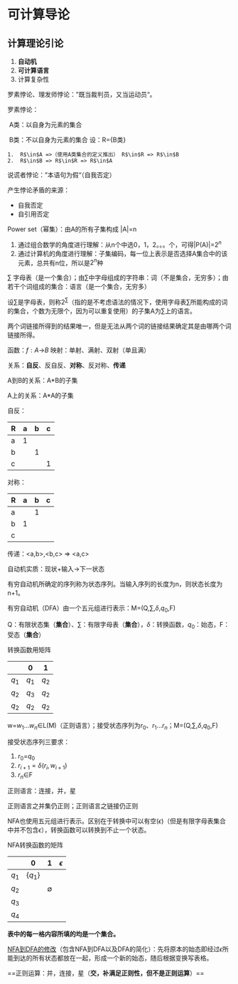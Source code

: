 # 可计算导论

## 计算理论引论

1. **自动机**
2. **可计算语言**
3. 计算复杂性

罗素悖论、理发师悖论：”既当裁判员，又当运动员“。

罗素悖论：

​	A类：以自身为元素的集合

​	B类：不以自身为元素的集合	设：R={B类}

	1.	R$\in$A =>（使用A类集合的定义推出） R$\in$R => R$\in$B
 	2.	R$\in$B => R$\in$R => R$\in$A

说谎者悖论：”本语句为假“（自我否定）

产生悖论矛盾的来源：

- 自我否定
- 自引用否定

Power set（幂集）：由A的所有子集构成     |A|=n

1. 通过组合数学的角度进行理解：从n个中选0，1，2。。。个，可得|P(A)|=$2^n$
2. 通过计算机的角度进行理解：子集编码，每一位上表示是否选择A集合中的该元素，总共有n位，所以是$2^n$种

$\sum$ 字母表（是一个集合）；由$\sum$中字母组成的字符串：词（不是集合，无穷多）；由若干个词组成的集合：语言（是一个集合，无穷多）

设$\sum$是字母表，则称$2^\sum$（指的是不考虑语法的情况下，使用字母表$\sum$所能构成的词的集合，个数为无限个，因为可以重复使用）的子集A为$\sum$上的语言。

两个词链接所得到的结果唯一，但是无法从两个词的链接结果确定其是由哪两个词链接所得。

函数：$f:A$->$B$  映射：单射、满射、双射（单且满）

关系：**自反**、反自反、**对称**、反对称、**传递**

A到B的关系：A*B的子集

A上的关系：A*A的子集

自反：

| R    | a    | b    | c    |
| ---- | ---- | ---- | ---- |
| a    | 1    |      |      |
| b    |      | 1    |      |
| c    |      |      | 1    |

对称：

| R    | a    | b    | c    |
| ---- | ---- | ---- | ---- |
| a    |      | 1    |      |
| b    | 1    |      |      |
| c    |      |      |      |

传递：<a,b>,<b,c> => <a,c>

自动机实质：现状+输入->下一状态

有穷自动机所确定的序列称为状态序列。当输入序列的长度为n，则状态长度为n+1。

有穷自动机（DFA）由一个五元组进行表示：M=(Q,$\sum$,$\delta$,$q_0$,F)

Q：有限状态集（**集合**）、$\sum$：有限字母表（**集合**），$\delta$：转换函数，$q_0$：始态，F：受态（**集合**）

转换函数用矩阵

|       | 0     | 1     |
| ----- | ----- | ----- |
| $q_1$ | $q_1$ | $q_2$ |
| $q_2$ | $q_3$ | $q_2$ |
| $q_2$ | $q_2$ | $q_2$ |

w=$w_1$...$w_n$$\in$L(M)（正则语言）；接受状态序列为$r_0$、$r_1$...$r_n$；M=(Q,$\sum$,$\delta$,$q_0$,F)

接受状态序列三要求：

1. $r_0$=$q_0$
2. $r_{i+1}=\delta(r_i,w_{i+1})$
3. $r_n\in$F

正则语言：连接，并，星

正则语言之并集仍正则；正则语言之链接仍正则

NFA也使用五元组进行表示。区别在于转换中可以有空($\epsilon$)（但是有限字母表集合中并不包含$\epsilon$），转换函数可以转换到不止一个状态。

NFA转换函数的矩阵

|       | 0       | 1           | $\epsilon$ |
| ----- | ------- | ----------- | ---------- |
| $q_1$ | {$q_1$} |             |            |
| $q_2$ |         | $\emptyset$ |            |
| $q_3$ |         |             |            |
| $q_4$ |         |             |            |

**表中的每一格内容所填的均是一个集合。**

[NFA到DFA的修改](https://www.jianshu.com/p/9045f4b9c532)（包含NFA到DFA以及DFA的简化）：先将原本的始态即经过$\epsilon$所能到达的所有状态都放在一起，形成一个新的始态，随后根据变换写表格。

==正则运算：并，连接，星（**交，补满足正则性，但不是正则运算**）==

